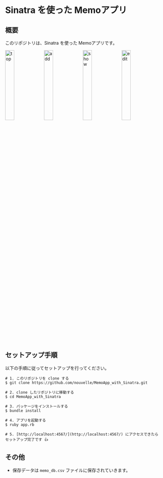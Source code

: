 # Sinatra を使った Memoアプリ

## 概要
このリポジトリは、Sinatra を使った Memoアプリです。
<div>
  <img src="https://user-images.githubusercontent.com/5979966/183446313-b98e4048-2125-4680-a6ae-22384dbfd7a4.png" alt="top" width="24%">
  <img src="https://user-images.githubusercontent.com/5979966/183446331-fd217f4a-77a1-4d31-997b-b6a8cffc88eb.png" alt="add" width="24%">
  <img src="https://user-images.githubusercontent.com/5979966/183446345-84c5310d-2eab-4097-b54c-15e8c48facba.png" alt="show" width="24%">
  <img src="https://user-images.githubusercontent.com/5979966/183446355-7b94123f-f849-4f5c-a26f-8961e761d192.png" alt="edit" width="24%">
</div>

## セットアップ手順
以下の手順に従ってセットアップを行ってください。

```
# 1. このリポジトリを clone する
$ git clone https://github.com/nouvelle/MemoApp_with_Sinatra.git

# 2. clone したリポジトリに移動する
$ cd MemoApp_with_Sinatra

# 3. パッケージをインストールする
$ bundle install

# 4. アプリを起動する
$ ruby app.rb

# 5. [http://localhost:4567/](http://localhost:4567/) にアクセスできたらセットアップ完了です 👍
```

## その他
- 保存データは `memo_db.csv` ファイルに保存されていきます。
